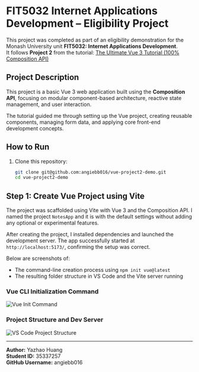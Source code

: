 # FIT5032 Internet Applications Development – Eligibility Project

This project was completed as part of an eligibility demonstration for the Monash University unit **FIT5032: Internet Applications Development**.  
It follows **Project 2** from the tutorial: [The Ultimate Vue 3 Tutorial (100% Composition API)](https://www.youtube.com/watch?v=I_xLMmNeLDY)

## Project Description

This project is a basic Vue 3 web application built using the **Composition API**, focusing on modular component-based architecture, reactive state management, and user interaction.

The tutorial guided me through setting up the Vue project, creating reusable components, managing form data, and applying core front-end development concepts.

## How to Run

1. Clone this repository:
   ```bash
   git clone git@github.com:angiebb016/vue-project2-demo.git
   cd vue-project2-demo

## Step 1: Create Vue Project using Vite

The project was scaffolded using Vite with Vue 3 and the Composition API. I named the project `NotesApp` and it is with the default settings without adding any optional or experimental features.

After creating the project, I installed dependencies and launched the development server. The app successfully started at `http://localhost:5173/`, confirming the setup was correct.

Below are screenshots of:
- The command-line creation process using `npm init vue@latest`
- The resulting folder structure in VS Code and the Vite server running

### Vue CLI Initialization Command

![Vue Init Command](./screenshots/vue-init-command.jpg)

### Project Structure and Dev Server

![VS Code Project Structure](./screenshots/vue-vscode-structure.jpg)

---

**Author:** Yazhao Huang  
**Student ID:** 35337257  
**GitHub Username:** angiebb016

